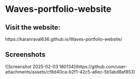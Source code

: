 <h1>Waves-portfolio-website</h1>

<h2>Visit the website:</h2>
https://karanraval636.github.io/Waves-portfolio-website/

<h2>Screenshots</h2>
![Screenshot 2025-02-03 180134](https://github.com/user-attachments/assets/cf8d40ca-b2f1-42c5-a6ec-5b1abd8af853)
